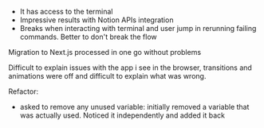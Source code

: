 - It has access to the terminal
- Impressive results with Notion APIs integration
- Breaks when interacting with terminal and user jump in rerunning failing commands. Better to don't break the flow

Migration to Next.js processed in one go without problems

Difficult to explain issues with the app i see in the browser, transitions and animations were off and difficult to explain what was wrong.

Refactor:
- asked to remove any unused variable: initially removed a variable that was actually used. Noticed it independently and added it back